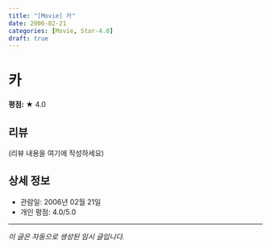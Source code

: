 ```yaml
---
title: "[Movie] 카"
date: 2006-02-21
categories: [Movie, Star-4.0]
draft: true
---
```


# 카

**평점:** ★ 4.0

## 리뷰

(리뷰 내용을 여기에 작성하세요)

## 상세 정보

- 관람일: 2006년 02월 21일
- 개인 평점: 4.0/5.0

---

*이 글은 자동으로 생성된 임시 글입니다.*
